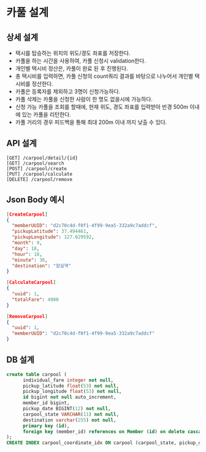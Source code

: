 # 카풀 설계

## 상세 설계
* 택시를 탑승하는 위치의 위도/경도 좌표를 저장한다.
* 카풀을 하는 시간을 사용하여, 카풀 신청시 validation한다.
* 개인별 택시비 정산은, 카풀이 완료 된 후 진행된다.
* 총 택시비를 입력하면, 카풀 신청의 count쿼리 결과를 바탕으로 나누어서 개인별 택시비를 정산한다.
* 카풀은 등록자를 제외하고 3명이 신청가능하다.
* 카풀 삭제는 카풀을 신청한 사람이 한 명도 없을시에 가능하다.
* 신청 가능 카풀을 조회를 할때에, 현재 위도, 경도 좌표를 입력받아 반경 500m 이내에 있는 카풀을 리턴한다.
* 카풀 거리의 경우 피드백을 통해 최대 200m 이내 까지 낮출 수 있다.

## API 설계
```
[GET] /carpool/detail/{id}
[GET] /carpool/search
[POST] /carpool/create
[PUT] /carpool/calculate
[DELETE] /carpool/remove
```

## Json Body 예시
```json
[CreateCarpool]
{
  "memberUUID": "d2c70c4d-f0f1-4f99-9ea5-332a9c7addcf",
  "pickupLatitude": 37.494461,
  "pickupLongitude": 127.029592,
  "month": 9,
  "day": 18,
  "hour": 18,
  "minute": 36,
  "destination": "잠실역"
}

[CalculateCarpool]
{
  "uuid": 1,
  "totalFare": 4900
}

[RemoveCarpool]
{
  "uuid": 1,
  "memberUUID": "d2c70c4d-f0f1-4f99-9ea5-332a9c7addcf"
}
```

## DB 설계
```sql
create table carpool (
      individual_fare integer not null,
      pickup_latitude float(53) not null,
      pickup_longitude float(53) not null,
      id bigint not null auto_increment,
      member_id bigint,
      pickup_date BIGINT(12) not null,
      carpool_state VARCHAR(11) not null,
      destination varchar(255) not null,
      primary key (id),
      foreign key (member_id) references on Member (id) on delete cascade
);
CREATE INDEX carpool_coordinate_idx ON carpool (carpool_state, pickup_date, pickup_latitude, pickup_longitude);
```